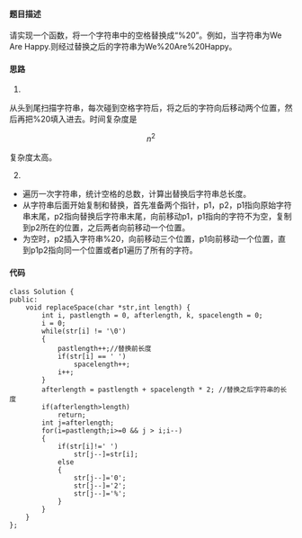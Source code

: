 #### 题目描述

请实现一个函数，将一个字符串中的空格替换成“%20”。例如，当字符串为We Are Happy.则经过替换之后的字符串为We%20Are%20Happy。

#### 思路

1.

从头到尾扫描字符串，每次碰到空格字符后，将之后的字符向后移动两个位置，然后再把%20填入进去。时间复杂度是

```math
 n^2
```
复杂度太高。

2.

- 遍历一次字符串，统计空格的总数，计算出替换后字符串总长度。
- 从字符串后面开始复制和替换，首先准备两个指针，p1，p2，p1指向原始字符串末尾，p2指向替换后字符串末尾，向前移动p1，p1指向的字符不为空，复制到p2所在的位置，之后两者向前移动一个位置。
- 为空时，p2插入字符串%20，向前移动三个位置，p1向前移动一个位置，直到p1p2指向同一个位置或者p1遍历了所有的字符。


#### 代码

```
class Solution {
public:
	void replaceSpace(char *str,int length) {
		int i, pastlength = 0, afterlength, k, spacelength = 0;
		i = 0;
		while(str[i] != '\0')
		{
			pastlength++;//替换前长度
			if(str[i] == ' ')
				spacelength++;
			i++;
		}
		afterlength = pastlength + spacelength * 2; //替换之后字符串的长度
		if(afterlength>length)  
            return;  
        int j=afterlength;  
        for(i=pastlength;i>=0 && j > i;i--)  
        {  
            if(str[i]!=' ')  
                str[j--]=str[i];  
            else  
            {  
                str[j--]='0';  
                str[j--]='2';  
                str[j--]='%';  
            }  
        }  
	}
};
```



